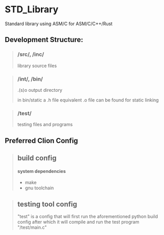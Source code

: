 # STD_Library
Standard library using ASM/C for ASM/C/C++/Rust

## Development Structure:

> ### /src/, /inc/
> library source files

> ### /int/, /bin/
> .(s)o output directory
> 
> in bin/static a .h file equivalent .o file can be found for static linking

> ### /test/
> testing files and programs

## Preferred Clion Config

> ## build config
> #### system dependencies
> * make
> * gnu toolchain

> ## testing tool config
> "test" is a config that will first run the aforementioned python build config after which it will compile and run the test program "/test/main.c"